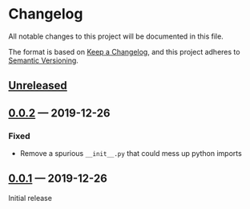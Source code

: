 Changelog
=========

All notable changes to this project will be documented in this file.

The format is based on [Keep a Changelog](https://keepachangelog.com/en/1.0.0/),
and this project adheres to [Semantic Versioning](https://semver.org/spec/v2.0.0.html).

## [Unreleased]

[Unreleased]: https://github.com/LoicGrobol/fouine/compare/v0.0.2...HEAD

## [0.0.2] — 2019-12-26

[0.0.2]: https://github.com/LoicGrobol/fouine/compare/v0.0.1...v0.0.2

### Fixed

- Remove a spurious `__init__.py` that could mess up python imports

## [0.0.1] — 2019-12-26

[0.0.1]: https://github.com/LoicGrobol/fouine/compare/887c94589140b3e7f2875f7150ead6199758b7d0...v0.0.1

Initial release
